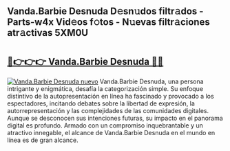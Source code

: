 ## Vanda.Barbie Desnuda D𝚎sn𝚞dos filtr𝚊dos - Parts-w4x Vid𝚎os f𝚘tos - N𝚞evas filtr𝚊ciones atr𝚊ctivas 5XM0U

# <h2><a href="http://mbc3kpb.tromn.icu/?c=Vanda.Barbie+Desnuda">🔗👉👉👉 Vanda.Barbie Desnuda 🔗🔗</a></h2>

[![Vanda.Barbie Desnuda nuevo](https://i.imgur.com/pEAQMta.gif)](http://mbc3kpb.tromn.icu/?c=Vanda.Barbie+Desnuda)
Vanda.Barbie Desnuda, una persona intrigante y enigmática, desafía la categorización simple. Su enfoque distintivo de la autopresentación en línea ha fascinado y provocado a los espectadores, incitando debates sobre la libertad de expresión, la autorrepresentación y las complejidades de las comunidades digitales. Aunque se desconocen sus intenciones futuras, su impacto en el panorama digital es profundo. Armado con un compromiso inquebrantable y un atractivo innegable, el alcance de Vanda.Barbie Desnuda en el mundo en línea es de gran alcance.
